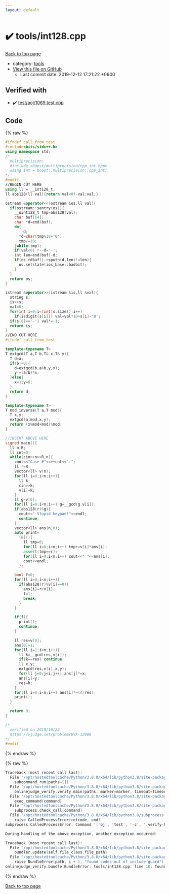 ```yaml
---
layout: default
---
```


<!-- mathjax config similar to math.stackexchange -->
<script type="text/javascript" async
  src="https://cdnjs.cloudflare.com/ajax/libs/mathjax/2.7.5/MathJax.js?config=TeX-MML-AM_CHTML">
</script>
<script type="text/x-mathjax-config">
  MathJax.Hub.Config({
    TeX: { equationNumbers: { autoNumber: "AMS" }},
    tex2jax: {
      inlineMath: [ ['$','$'] ],
      processEscapes: true
    },
    "HTML-CSS": { matchFontHeight: false },
    displayAlign: "left",
    displayIndent: "2em"
  });
</script>

<script type="text/javascript" src="https://cdnjs.cloudflare.com/ajax/libs/jquery/3.4.1/jquery.min.js"></script>
<script src="https://cdn.jsdelivr.net/npm/jquery-balloon-js@1.1.2/jquery.balloon.min.js" integrity="sha256-ZEYs9VrgAeNuPvs15E39OsyOJaIkXEEt10fzxJ20+2I=" crossorigin="anonymous"></script>
<script type="text/javascript" src="../../assets/js/copy-button.js"></script>
<link rel="stylesheet" href="../../assets/css/copy-button.css" />


# :heavy_check_mark: tools/int128.cpp

<a href="../../index.html">Back to top page</a>

* category: <a href="../../index.html#4a931512ce65bdc9ca6808adf92d8783">tools</a>
* <a href="{{ site.github.repository_url }}/blob/master/tools/int128.cpp">View this file on GitHub</a>
    - Last commit date: 2019-12-12 17:21:22 +0900




## Verified with

* :heavy_check_mark: <a href="../../verify/test/aoj/1069.test.cpp.html">test/aoj/1069.test.cpp</a>


## Code

<a id="unbundled"></a>
{% raw %}
```cpp
#ifndef call_from_test
#include<bits/stdc++.h>
using namespace std;
/*
  multiprecision:
  #include <boost/multiprecision/cpp_int.hpp>
  using Int = boost::multiprecision::cpp_int;
*/
#endif
//BEGIN CUT HERE
using ll = __int128_t;
ll abs128(ll val){return val<0?-val:val;}

ostream &operator<<(ostream &os,ll val){
  if(ostream::sentry(os)){
    __uint128_t tmp=abs128(val);
    char buf[64];
    char *d=end(buf);
    do{
      --d;
      *d=char(tmp%10+'0');
      tmp/=10;
    }while(tmp);
    if(val<0) *--d='-';
    int len=end(buf)-d;
    if(os.rdbuf()->sputn(d,len)!=len){
      os.setstate(ios_base::badbit);
    }
  }
  return os;
}

istream &operator>>(istream &is,ll &val){
  string s;
  is>>s;
  val=0;
  for(int i=0;i<(int)s.size();i++)
    if(isdigit(s[i])) val=val*10+s[i]-'0';
  if(s[0]=='-') val*=-1;
  return is;
}
//END CUT HERE
#ifndef call_from_test

template<typename T>
T extgcd(T a,T b,T& x,T& y){
  T d=a;
  if(b!=0){
    d=extgcd(b,a%b,y,x);
    y-=(a/b)*x;
  }else{
    x=1;y=0;
  }
  return d;
}

template<typename T>
T mod_inverse(T a,T mod){
  T x,y;
  extgcd(a,mod,x,y);
  return (x%mod+mod)%mod;
}

//INSERT ABOVE HERE
signed main(){
  ll n,R;
  ll cnt=0;
  while(cin>>n>>R,n){
    cout<<"Case #"<<++cnt<<":";
    ll r=R;
    vector<ll> v(n);
    for(ll i=0;i<n;i++){
      ll k;
      cin>>k;
      v[i]=k;
    }
    ll g=v[0];
    for(ll i=0;i<n;i++) g=__gcd(g,v[i]);
    if(abs128(r)%g){
      cout<<" Stupid keypad!"<<endl;
      continue;
    }
    vector<ll> ans(n,0);
    auto print=
      [&](){
        ll tmp=0;
        for(ll i=0;i<n;i++) tmp+=v[i]*ans[i];
        assert(tmp==r);
        for(ll i=0;i<n;i++) cout<<" "<<ans[i];
        cout<<endl;
      };

    bool f=0;
    for(ll i=0;i<n;i++){
      if(abs128(r)%v[i]==0){
        ans[i]=r/v[i];
        f=1;
        break;
      }
    }

    if(f){
      print();
      continue;
    }

    ll res=v[0];
    ans[0]=1;
    for(ll i=1;i<n;i++){
      ll k=__gcd(res,v[i]);
      if(k==res) continue;
      ll x,y;
      extgcd(res,v[i],x,y);
      for(ll j=0;j<i;j++) ans[j]*=x;
      ans[i]=y;
      res=k;
    }
    for(ll i=0;i<n;i++) ans[i]*=(r/res);
    print();
  }

  return 0;
}

/*
  verified on 2019/10/22
  https://vjudge.net/problem/UVA-12980
*/
#endif

```
{% endraw %}

<a id="bundled"></a>
{% raw %}
```cpp
Traceback (most recent call last):
  File "/opt/hostedtoolcache/Python/3.8.0/x64/lib/python3.8/site-packages/onlinejudge_verify/main.py", line 173, in main
    subcommand_run(paths=[])
  File "/opt/hostedtoolcache/Python/3.8.0/x64/lib/python3.8/site-packages/onlinejudge_verify/main.py", line 70, in subcommand_run
    onlinejudge_verify.verify.main(paths, marker=marker, timeout=timeout)
  File "/opt/hostedtoolcache/Python/3.8.0/x64/lib/python3.8/site-packages/onlinejudge_verify/verify.py", line 87, in main
    exec_command(command)
  File "/opt/hostedtoolcache/Python/3.8.0/x64/lib/python3.8/site-packages/onlinejudge_verify/verify.py", line 26, in exec_command
    subprocess.check_call(command)
  File "/opt/hostedtoolcache/Python/3.8.0/x64/lib/python3.8/subprocess.py", line 364, in check_call
    raise CalledProcessError(retcode, cmd)
subprocess.CalledProcessError: Command '['oj', 'test', '-c', '.verify-helper/cache/c36a49005ac83bc17634badc8dd1bcb9/a.out', '-d', '.verify-helper/cache/c36a49005ac83bc17634badc8dd1bcb9/test', '-e', '\'"1e-8"\'']' returned non-zero exit status 2.

During handling of the above exception, another exception occurred:

Traceback (most recent call last):
  File "/opt/hostedtoolcache/Python/3.8.0/x64/lib/python3.8/site-packages/onlinejudge_verify/docs.py", line 345, in write_contents
    bundler.update(self.file_class.file_path)
  File "/opt/hostedtoolcache/Python/3.8.0/x64/lib/python3.8/site-packages/onlinejudge_verify/bundle.py", line 125, in update
    raise BundleError(path, i + 1, "found codes out of include guard")
onlinejudge_verify.bundle.BundleError: tools/int128.cpp: line 10: found codes out of include guard

```
{% endraw %}

<a href="../../index.html">Back to top page</a>

